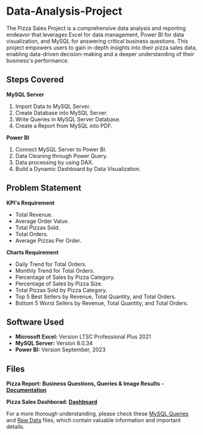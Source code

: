 # Data-Analysis-Project

The Pizza Sales Project is a comprehensive data analysis and reporting endeavor that leverages Excel for data management, Power BI for data visualization, and MySQL for answering critical business questions. This project empowers users to gain in-depth insights into their pizza sales data, enabling data-driven decision-making and a deeper understanding of their business's performance.

## Steps Covered

**MySQL Server**
1. Import Data to MySQL Server.
2. Create Database into MySQL Server.
3. Write Queries in MySQL Server Database.
4. Create a Report from MySQL into PDF.

**Power BI**
1. Connect MySQL Server to Power BI.
2. Data Cleaning through Power Query.
3. Data processing by using DAX.
4. Build a Dynamic Dashboard by Data Visualization.

## Problem Statement

**KPI's Requirement**
- Total Revenue.
- Average Order Value.
- Total Pizzas Sold.
- Total Orders.
- Average Pizzas Per Order.

**Charts Requirement**
- Daily Trend for Total Orders.
- Monthly Trend for Total Orders.
- Percentage of Sales by Pizza Category.
- Percentage of Sales by Pizza Size.
- Total Pizzas Sold by Pizza Category.
- Top 5 Best Sellers by Revenue, Total Quantity, and Total Orders.
- Bottom 5 Worst Sellers by Revenue, Total Quantity, and Total Orders.

## Software Used
- **Microsoft Excel:** Version LTSC Professional Plus 2021
- **MySQL Server:** Version 8.0.34
- **Power BI:** Version September, 2023

## Files
**Pizza Report: Business Questions, Queries & Image Results - [Documentation](Pizza%20Sales%20Report.pdf)**

**Pizza Sales Dashborad: [Dashboard](Pizza%20Sales%20Dashboard.pbix)**


For a more thorough understanding, please check these [MySQL Queries](Pizza%20Sales%20Queries.sql) and [Raw Data](Pizza%20Sales%20Data.csv) files, which contain valuable information and important details.
